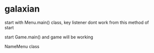 # galaxian

start with Menu.main() class, key listener dont work from this method of start

start Game.main() and game will be working

NameMenu class 
